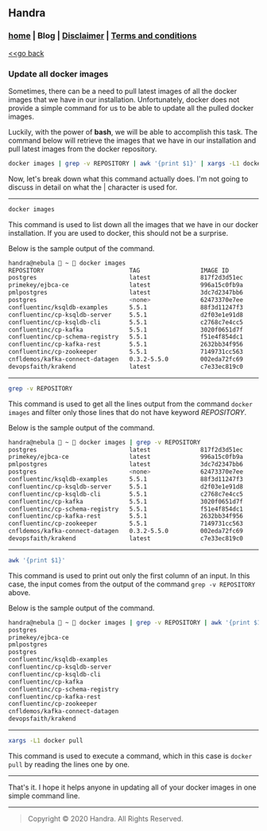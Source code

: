 ## Handra

### [home](/) | Blog | [Disclaimer](/disclaimer) | [Terms and conditions](/tnc)

[<<go back](..)

### Update all docker images
Sometimes, there can be a need to pull latest images of all the docker images that we have in our installation. Unfortunately, docker does not provide a simple command for us to be able to update all the pulled docker images.

Luckily, with the power of **bash**, we will be able to accomplish this task. The command below will retrieve the images that we have in our installation and pull latest images from the docker repository.

```bash
docker images | grep -v REPOSITORY | awk '{print $1}' | xargs -L1 docker pull
```

Now, let's break down what this command actually does. I'm not going to discuss in detail on what the \| character is used for.

---
```bash
docker images
```
This command is used to list down all the images that we have in our docker installation. If you are used to docker, this should not be a surprise.

Below is the sample output of the command.
```bash
handra@nebula  ~  docker images
REPOSITORY                        TAG                 IMAGE ID            CREATED             SIZE
postgres                          latest              817f2d3d51ec        2 days ago          314MB
primekey/ejbca-ce                 latest              996a15c0fb9a        5 days ago          623MB
pmlpostgres                       latest              3dc7d2347bb6        2 weeks ago         314MB
postgres                          <none>              62473370e7ee        6 weeks ago         314MB
confluentinc/ksqldb-examples      5.5.1               88f3d11247f3        3 months ago        646MB
confluentinc/cp-ksqldb-server     5.5.1               d2f03e1e91d8        3 months ago        679MB
confluentinc/cp-ksqldb-cli        5.5.1               c2768c7e4cc5        3 months ago        663MB
confluentinc/cp-kafka             5.5.1               3020f0651d7f        3 months ago        598MB
confluentinc/cp-schema-registry   5.5.1               f51e4f854dc1        3 months ago        1.19GB
confluentinc/cp-kafka-rest        5.5.1               2632bb34f956        3 months ago        1.15GB
confluentinc/cp-zookeeper         5.5.1               7149731cc563        3 months ago        598MB
cnfldemos/kafka-connect-datagen   0.3.2-5.5.0         002eda72fc69        4 months ago        1.24GB
devopsfaith/krakend               latest              c7e33ec819c0        6 months ago        145MB
```

---
```bash
grep -v REPOSITORY
```
This command is used to get all the lines output from the command ```docker images``` and filter only those lines that do not have keyword *REPOSITORY*.

Below is the sample output of the command.
```bash
handra@nebula  ~  docker images | grep -v REPOSITORY
postgres                          latest              817f2d3d51ec        2 days ago          314MB
primekey/ejbca-ce                 latest              996a15c0fb9a        5 days ago          623MB
pmlpostgres                       latest              3dc7d2347bb6        2 weeks ago         314MB
postgres                          <none>              62473370e7ee        6 weeks ago         314MB
confluentinc/ksqldb-examples      5.5.1               88f3d11247f3        3 months ago        646MB
confluentinc/cp-ksqldb-server     5.5.1               d2f03e1e91d8        3 months ago        679MB
confluentinc/cp-ksqldb-cli        5.5.1               c2768c7e4cc5        3 months ago        663MB
confluentinc/cp-kafka             5.5.1               3020f0651d7f        3 months ago        598MB
confluentinc/cp-schema-registry   5.5.1               f51e4f854dc1        3 months ago        1.19GB
confluentinc/cp-kafka-rest        5.5.1               2632bb34f956        3 months ago        1.15GB
confluentinc/cp-zookeeper         5.5.1               7149731cc563        3 months ago        598MB
cnfldemos/kafka-connect-datagen   0.3.2-5.5.0         002eda72fc69        4 months ago        1.24GB
devopsfaith/krakend               latest              c7e33ec819c0        6 months ago        145MB
```

---
```bash
awk '{print $1}'
```
This command is used to print out only the first column of an input. In this case, the input comes from the output of the command ```grep -v REPOSITORY``` above.

Below is the sample output of the command.
```bash
handra@nebula  ~  docker images | grep -v REPOSITORY | awk '{print $1}'
postgres
primekey/ejbca-ce
pmlpostgres
postgres
confluentinc/ksqldb-examples
confluentinc/cp-ksqldb-server
confluentinc/cp-ksqldb-cli
confluentinc/cp-kafka
confluentinc/cp-schema-registry
confluentinc/cp-kafka-rest
confluentinc/cp-zookeeper
cnfldemos/kafka-connect-datagen
devopsfaith/krakend
```

---
```bash
xargs -L1 docker pull
```
This command is used to execute a command, which in this case is ```docker pull``` by reading the lines one by one.

---

That's it. I hope it helps anyone in updating all of your docker images in one simple command line.

---
> Copyright &copy; 2020 Handra. All Rights Reserved.